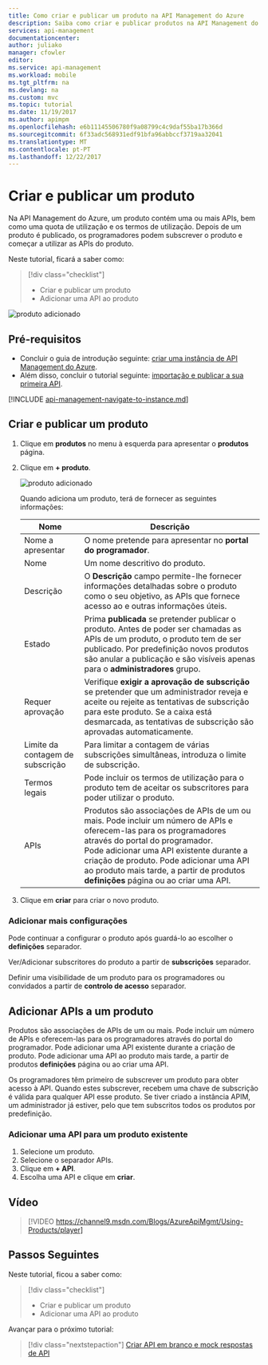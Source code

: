 ```yaml
---
title: Como criar e publicar um produto na API Management do Azure
description: Saiba como criar e publicar produtos na API Management do Azure.
services: api-management
documentationcenter: 
author: juliako
manager: cfowler
editor: 
ms.service: api-management
ms.workload: mobile
ms.tgt_pltfrm: na
ms.devlang: na
ms.custom: mvc
ms.topic: tutorial
ms.date: 11/19/2017
ms.author: apimpm
ms.openlocfilehash: e6b11145506780f9a08799c4c9daf55ba17b366d
ms.sourcegitcommit: 6f33adc568931edf91bfa96abbccf3719aa32041
ms.translationtype: MT
ms.contentlocale: pt-PT
ms.lasthandoff: 12/22/2017
---
```

# <a name="create-and-publish-a-product"></a>Criar e publicar um produto  

Na API Management do Azure, um produto contém uma ou mais APIs, bem como uma quota de utilização e os termos de utilização. Depois de um produto é publicado, os programadores podem subscrever o produto e começar a utilizar as APIs do produto.  

Neste tutorial, ficará a saber como:

> [!div class="checklist"]
> * Criar e publicar um produto
> * Adicionar uma API ao produto

![produto adicionado](media/api-management-howto-add-products/added-product.png)

## <a name="prerequisites"></a>Pré-requisitos

+ Concluir o guia de introdução seguinte: [criar uma instância de API Management do Azure](get-started-create-service-instance.md).
+ Além disso, concluir o tutorial seguinte: [importação e publicar a sua primeira API](import-and-publish.md).

[!INCLUDE [api-management-navigate-to-instance.md](../../includes/api-management-navigate-to-instance.md)]

## <a name="create-and-publish-a-product"></a>Criar e publicar um produto

1. Clique em **produtos** no menu à esquerda para apresentar o **produtos** página.
2. Clique em **+ produto**.

    ![produto adicionado](media/api-management-howto-add-products/add-product.png)

    Quando adiciona um produto, terá de fornecer as seguintes informações: 

    |Nome|Descrição|
    |---|---|
    |Nome a apresentar|O nome pretende para apresentar no **portal do programador**.|
    |Nome|Um nome descritivo do produto.|
    |Descrição|O **Descrição** campo permite-lhe fornecer informações detalhadas sobre o produto como o seu objetivo, as APIs que fornece acesso ao e outras informações úteis.|
    |Estado|Prima **publicada** se pretender publicar o produto. Antes de poder ser chamadas as APIs de um produto, o produto tem de ser publicado. Por predefinição novos produtos são anular a publicação e são visíveis apenas para o **administradores** grupo.|
    |Requer aprovação|Verifique **exigir a aprovação de subscrição** se pretender que um administrador reveja e aceite ou rejeite as tentativas de subscrição para este produto. Se a caixa está desmarcada, as tentativas de subscrição são aprovadas automaticamente. |
    |Limite da contagem de subscrição|Para limitar a contagem de várias subscrições simultâneas, introduza o limite de subscrição. |
    |Termos legais|Pode incluir os termos de utilização para o produto tem de aceitar os subscritores para poder utilizar o produto.|
    |APIs|Produtos são associações de APIs de um ou mais. Pode incluir um número de APIs e oferecem-las para os programadores através do portal do programador. <br/> Pode adicionar uma API existente durante a criação de produto. Pode adicionar uma API ao produto mais tarde, a partir de produtos **definições** página ou ao criar uma API.|<br/>Os programadores têm primeiro de subscrever um produto para obter acesso à API. Quando estes subscrever, recebem uma chave de subscrição é válida para qualquer API esse produto.<br/> Se tiver criado a instância APIM, um administrador já estiver, pelo que tem subscritos todos os produtos por predefinição.|

3. Clique em **criar** para criar o novo produto.

### <a name="add-more-configurations"></a>Adicionar mais configurações

Pode continuar a configurar o produto após guardá-lo ao escolher o **definições** separador. 

Ver/Adicionar subscritores do produto a partir de **subscrições** separador.

Definir uma visibilidade de um produto para os programadores ou convidados a partir de **controlo de acesso** separador.

## <a name="add-apis"></a>Adicionar APIs a um produto

Produtos são associações de APIs de um ou mais. Pode incluir um número de APIs e oferecem-las para os programadores através do portal do programador. Pode adicionar uma API existente durante a criação de produto. Pode adicionar uma API ao produto mais tarde, a partir de produtos **definições** página ou ao criar uma API.

Os programadores têm primeiro de subscrever um produto para obter acesso à API. Quando estes subscrever, recebem uma chave de subscrição é válida para qualquer API esse produto. Se tiver criado a instância APIM, um administrador já estiver, pelo que tem subscritos todos os produtos por predefinição.

### <a name="add-an-api-to-an-existing-product"></a>Adicionar uma API para um produto existente

1. Selecione um produto.
2. Selecione o separador APIs.
3. Clique em **+ API**.
4. Escolha uma API e clique em **criar**.

## <a name="video"></a>Vídeo

> [!VIDEO https://channel9.msdn.com/Blogs/AzureApiMgmt/Using-Products/player]
> 
> 

## <a name="next-steps"></a>Passos Seguintes

Neste tutorial, ficou a saber como:

> [!div class="checklist"]
> * Criar e publicar um produto
> * Adicionar uma API ao produto

Avançar para o próximo tutorial:

> [!div class="nextstepaction"]
> [Criar API em branco e mock respostas de API](mock-api-responses.md)
